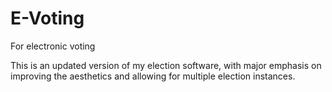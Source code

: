 # E-Voting
For electronic voting

This is an updated version of my election software, with major emphasis on improving the aesthetics and allowing for multiple election instances. 
